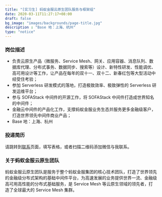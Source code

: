 ```yaml
---
title: "[实习生] 蚂蚁金服云原生团队服务与框架组"
date: 2020-03-11T11:27:17+08:00
draft: false
bg_image: "images/backgrounds/page-title.jpg"
description : "Base 地：上海、杭州"
type: "notice"
---
```


### 岗位描述

- 负责云原生产品（微服务、Service Mesh、网关、应用容器、消息队列、数据库代理、分布式事务、数据同步、搜索等）设计、新特性研发、性能调优、高可用设计等工作，让产品在每年的双十一、双十二、新春红包等大型活动中经受住考验；
- 参加 Serverless 研发模式的落地，打造极致效率、极致弹性的 Serverless 研发运维平台；
- 参与 SOFAStack 中间件的开源工作，将 SOFAStack 中间件打造成世界知名的中间件；
- 金融云中间件的产品化工作，支撑蚂蚁金服业务生态并服务更多金融级客户，打造世界领先中间件商业产品；
- Base 地：上海、杭州

### 投递简历

请跳转到[联系](/contact/)页面，填写表格，或者扫描二维码添加微信与我联系。

### 关于蚂蚁金服云原生团队

蚂蚁金服云原生团队是服务于整个蚂蚁金服集团的核心技术团队，打造了世界领先的金融级分布式架构的基础中间件平台，为高速发展的业务提供世界一流、金融级高可用高性能的分布式基础服务，是 Service Mesh 等云原生领域的领先者，打造了全球最大的 Service Mesh 集群。

